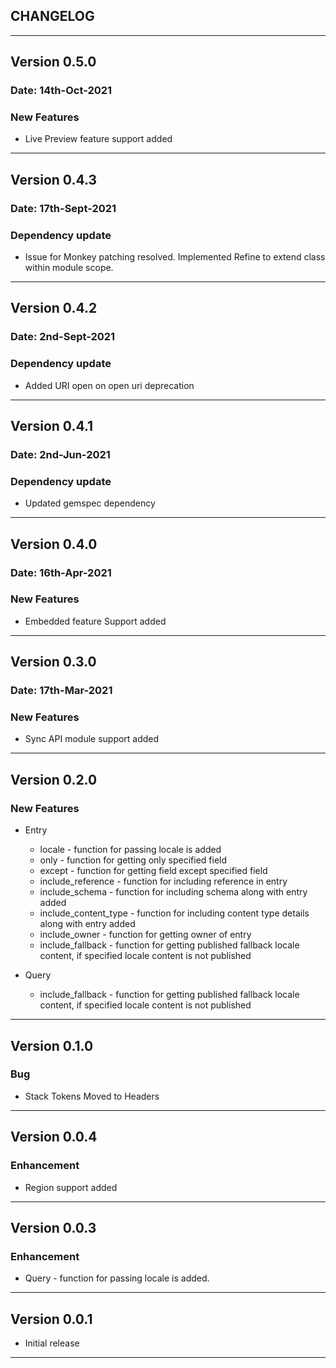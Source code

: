 ## CHANGELOG

------------------------------------------------
## Version 0.5.0
### Date: 14th-Oct-2021
 ### New Features
 - Live Preview feature support added

------------------------------------------------
## Version 0.4.3
### Date: 17th-Sept-2021
 ### Dependency update
 - Issue for Monkey patching resolved. Implemented Refine to extend class within module scope.

------------------------------------------------
## Version 0.4.2
### Date: 2nd-Sept-2021
 ### Dependency update
 - Added URI open on open uri deprecation 

------------------------------------------------
## Version 0.4.1
### Date: 2nd-Jun-2021
 ### Dependency update
 - Updated gemspec dependency

------------------------------------------------
## Version 0.4.0
### Date: 16th-Apr-2021
 ### New Features
 - Embedded feature Support added

------------------------------------------------

## Version 0.3.0
### Date: 17th-Mar-2021
 ### New Features
 - Sync API module support added

 ------------------------------------------------
## Version 0.2.0

 ### New Features
  - Entry 
    - locale - function for passing locale is added
    - only - function for getting only specified field
    - except - function for getting field except specified field
    - include_reference - function for including reference in entry
    - include_schema - function for including schema along with entry added
    - include_content_type - function for including content type details along with entry added
    - include_owner - function for getting owner of entry
    - include_fallback - function for getting published fallback locale content, if specified locale content is not published

  - Query 
    - include_fallback - function for getting published fallback locale content, if specified locale content is not published


------------------------------------------------

## Version 0.1.0

 ### Bug
  - Stack Tokens Moved to Headers

------------------------------------------------

## Version 0.0.4

 ### Enhancement
  - Region support added

------------------------------------------------

## Version 0.0.3

 ### Enhancement
  - Query - function for passing locale is added.

------------------------------------------------

## Version 0.0.1

 - Initial release 

------------------------------------------------